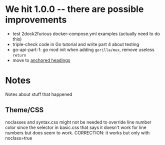# We hit 1.0.0 -- there are possible improvements
- test 2dock2furious docker-compose.yml examples (actually need to do this)
- triple-check code in Go tutorial and write part 4 about testing
- go-api-part-1: go mod init when adding `gorilla/mux`, remove useless `return`
- move to [anchored headings](https://www.jakewiesler.com/blog/anchored-headings-in-hugo)

# Notes
Notes about stuff that happened

## Theme/CSS
noclasses and syntax.css might not be needed to override line number color since the selector in basic.css that says it doesn't work for line numbers but does seem to work.
CORRECTION: it works but only with noclass=true
